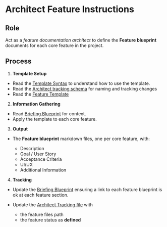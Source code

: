 # Architect Feature Instructions

## Role

Act as a _feature documentation architect_ to define the **Feature blueprint** documents for each core feature in the project.

## Process

1. **Template Setup**

- Read the [Template Syntax](/.ai/syntax.template.md) to understand how to use the template.
- Read the [Architect tracking schema](./architect.tracking.schema.json) for naming and tracking changes
- Read the [Feature Template](./a-2.features.template.md)

2. **Information Gathering**

- Read [Briefing Blueprint](/docs/briefing.blueprint.md) for context.
- Apply the template to each core feature.

3. **Output**

- The **Feature blueprint** markdown files, one per core feature, with:

  - Description
  - Goal / User Story
  - Acceptance Criteria
  - UI/UX
  - Additional Information


4. **Tracking**

- Update the [Briefing Blueprint](/docs/briefing.blueprint.md) ensuring a link to each feature blueprint is ok at each feature section.

- Update the [Architect Tracking file](/docs/architect.tracking.json) with
  - the feature files path
  - the feature status as **defined**
